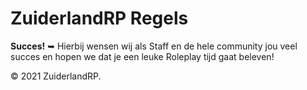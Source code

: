 # ZuiderlandRP Regels


<b>Succes!</b> ➥ Hierbij wensen wij als Staff en de hele community jou veel succes en hopen we dat je een leuke Roleplay tijd gaat beleven!


© 2021 ZuiderlandRP.
